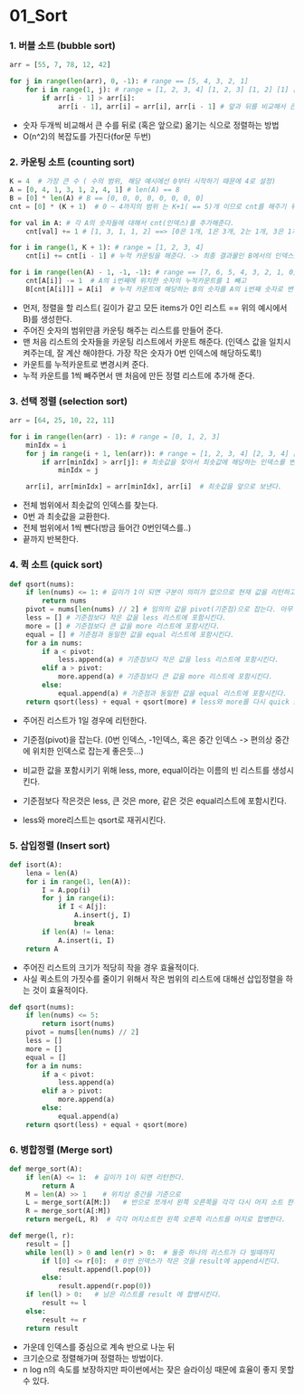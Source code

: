 # 01_Sort



### 1. 버블 소트 (bubble sort)

```python
arr = [55, 7, 78, 12, 42]

for j in range(len(arr), 0, -1): # range == [5, 4, 3, 2, 1]
    for i in range(1, j): # range = [1, 2, 3, 4] [1, 2, 3] [1, 2] [1] []
        if arr[i - 1] > arr[i]:
            arr[i - 1], arr[i] = arr[i], arr[i - 1] # 앞과 뒤를 비교해서 큰걸 뒤로 옮김

```

* 숫자 두개씩 비교해서 큰 수를 뒤로 (혹은 앞으로)  옮기는 식으로 정렬하는 방법
* O(n^2)의 복잡도를 가진다(for문 두번)



### 2. 카운팅 소트 (counting sort)

```python
K = 4  # 가장 큰 수 ( 수의 범위, 해당 예시에선 0부터 시작하기 때문에 4로 설정)
A = [0, 4, 1, 3, 1, 2, 4, 1] # len(A) == 8
B = [0] * len(A) # B == [0, 0, 0, 0, 0, 0, 0, 0]
cnt = [0] * (K + 1)  # 0 ~ 4까지의 범위 는 K+1( == 5)개 이므로 cnt를 해주기 위해 크기가 5인 list를 만들어준다.

for val in A: # 각 A의 숫자들에 대해서 cnt(인덱스)를 추가해준다.
    cnt[val] += 1 # [1, 3, 1, 1, 2] ==> [0은 1개, 1은 3개, 2는 1개, 3은 1개, 4는 2개]

for i in range(1, K + 1): # range = [1, 2, 3, 4]
    cnt[i] += cnt[i - 1] # 누적 카운팅을 해준다. -> 최종 결과물인 B에서의 인덱스를 위함

for i in range(len(A) - 1, -1, -1): # range == [7, 6, 5, 4, 3, 2, 1, 0]
    cnt[A[i]] -= 1  # A의 i번째에 위치한 숫자의 누적카운트를 1 빼고
    B[cnt[A[i]]] = A[i]  # 누적 카운트에 해당하는 B의 숫자를 A의 i번째 숫자로 변경한다.

```

* 먼저, 정렬을 할 리스트( 길이가 같고 모든 items가 0인 리스트 == 위의 예시에서 B)를 생성한다.
* 주어진 숫자의 범위만큼 카운팅 해주는 리스트를 만들어 준다.
* 맨 처음 리스트의 숫자들을 카운팅 리스트에서 카운트 해준다. (인덱스 값을 일치시켜주는데, 잘 계산 해야한다. 가장 작은 숫자가 0번 인덱스에 해당하도록!)
* 카운트를 누적카운트로 변경시켜 준다.
* 누적 카운트를 1씩 빼주면서 맨 처음에 만든 정렬 리스트에 추가해 준다.



### 3. 선택 정렬 (selection sort)

```python
arr = [64, 25, 10, 22, 11]

for i in range(len(arr) - 1): # range = [0, 1, 2, 3]
    minIdx = i
    for j in range(i + 1, len(arr)): # range = [1, 2, 3, 4] [2, 3, 4] [3, 4] [4]
        if arr[minIdx] > arr[j]: # 최솟값을 찾아서 최솟값에 해당하는 인덱스를 변경해준다.
            minIdx = j

    arr[i], arr[minIdx] = arr[minIdx], arr[i]  # 최솟값을 앞으로 보낸다.
```

* 전체 범위에서 최솟값의 인덱스를 찾는다. 
* 0번 과 최솟값을 교환한다.
* 전체 범위에서 1씩 뺀다(방금 들어간 0번인덱스를..)
* 끝까지 반복한다.



### 4. 퀵 소트 (quick sort)

```python
def qsort(nums):
    if len(nums) <= 1: # 길이가 1이 되면 구분이 의미가 없으므로 현재 값을 리턴하고 함수(재귀)를 종료한다.
        return nums
    pivot = nums[len(nums) // 2] # 임의의 값을 pivot(기준점)으로 잡는다. 아무 값이나 상관 없지만, 편의상 가운데 인덱스에 자리잡은 값을 기준으로 잡는다.
    less = [] # 기준점보다 작은 값을 less 리스트에 포함시킨다.
    more = [] # 기준점보다 큰 값을 more 리스트에 포함시킨다.
    equal = [] # 기준점과 동일한 값을 equal 리스트에 포함시킨다.
    for a in nums:
        if a < pivot:
            less.append(a) # 기준점보다 작은 값을 less 리스트에 포함시킨다.
        elif a > pivot:
            more.append(a) # 기준점보다 큰 값을 more 리스트에 포함시킨다.
        else:
            equal.append(a) # 기준점과 동일한 값을 equal 리스트에 포함시킨다.
    return qsort(less) + equal + qsort(more) # less와 more를 다시 quick sort 시킨다.
```

* 주어진 리스트가 1일 경우에 리턴한다.
* 기준점(pivot)을 잡는다.  (0번 인덱스, -1인덱스, 혹은 중간 인덱스 -> 편의상 중간에 위치한 인덱스로 잡는게 좋은듯...)

* 비교한 값을 포함시키기 위해 less, more, equal이라는 이름의 빈 리스트를 생성시킨다.
* 기준점보다 작은것은 less, 큰 것은 more, 같은 것은 equal리스트에 포함시킨다.
* less와 more리스트는 qsort로 재귀시킨다.



### 5. 삽입정렬 (Insert sort)

```python
def isort(A):
    lena = len(A)
    for i in range(1, len(A)):
        I = A.pop(i)
        for j in range(i):
            if I < A[j]:
                A.insert(j, I)
                break
        if len(A) != lena:
            A.insert(i, I)
    return A
```

* 주어진 리스트의 크기가 적당히 작을 경우 효율적이다.
* 사실 퀵소트의 가짓수를 줄이기 위해서 작은 범위의 리스트에 대해선 삽입정렬을 하는 것이 효율적이다.

```python
def qsort(nums):
    if len(nums) <= 5: 
        return isort(nums)
    pivot = nums[len(nums) // 2] 
    less = []
    more = []
    equal = []
    for a in nums:
        if a < pivot:
            less.append(a)
        elif a > pivot:
            more.append(a)
        else:
            equal.append(a) 
    return qsort(less) + equal + qsort(more) 
```



### 6. 병합정렬 (Merge sort)

```python
def merge_sort(A):
    if len(A) <= 1:  # 길이가 1이 되면 리턴한다.
        return A
    M = len(A) >> 1    # 위치상 중간을 기준으로
    L = merge_sort(A[M:])   # 반으로 쪼개서 왼쪽 오른쪽을 각각 다시 머지 소트 한다.
    R = merge_sort(A[:M])
    return merge(L, R)  # 각각 머지소트한 왼쪽 오른쪽 리스트를 머지로 합병한다.

def merge(l, r):
    result = []
    while len(l) > 0 and len(r) > 0:  # 둘중 하나의 리스트가 다 빌때까지
        if l[0] <= r[0]:  # 0번 인덱스가 작은 것을 result에 append시킨다.
            result.append(l.pop(0))
        else:
            result.append(r.pop(0))
    if len(l) > 0:   # 남은 리스트를 result 에 합병시킨다.
        result += l
    else:
        result += r
    return result
```

* 가운데 인덱스를 중심으로 계속 반으로 나눈 뒤
* 크기순으로 정렬해가며 정렬하는 방법이다.
* n log n의 속도를 보장하지만 파이썬에서는 잦은 슬라이싱 때문에 효율이 좋지 못할 수 있다.